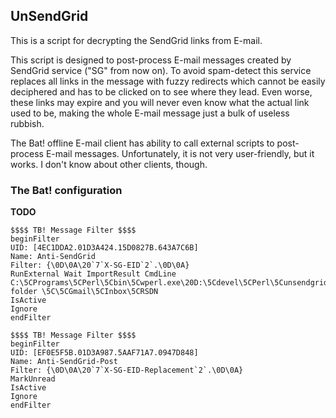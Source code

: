 ## UnSendGrid

This is a script for decrypting the SendGrid links from E-mail.

This script is designed to post-process E-mail messages created by SendGrid
service ("SG" from now on). To avoid spam-detect this service replaces all links
in the message with fuzzy redirects which cannot be easily deciphered and has to
be clicked on to see where they lead. Even worse, these links may expire and you
will never even know what the actual link used to be, making the whole E-mail
message just a bulk of useless rubbish.

The Bat! offline E-mail client has ability to call external scripts to
post-process E-mail messages. Unfortunately, it is not very user-friendly, but
it works. I don't know about other clients, though.

### The Bat! configuration

**TODO**

```
$$$$ TB! Message Filter $$$$
beginFilter
UID: [4EC1DDA2.01D3A424.15D0827B.643A7C6B]
Name: Anti-SendGrid
Filter: {\0D\0A\20`7`X-SG-EID`2`.\0D\0A}
RunExternal Wait ImportResult CmdLine C:\5CPrograms\5CPerl\5Cbin\5Cwperl.exe\20D:\5Cdevel\5CPerl\5Cunsendgrid\5Cunsendgrid.pl\20%1 folder \5C\5CGmail\5CInbox\5CRSDN
IsActive
Ignore
endFilter

$$$$ TB! Message Filter $$$$
beginFilter
UID: [EF0E5F5B.01D3A987.5AAF71A7.0947D848]
Name: Anti-SendGrid-Post
Filter: {\0D\0A\20`7`X-SG-EID-Replacement`2`.\0D\0A}
MarkUnread
IsActive
Ignore
endFilter
```
